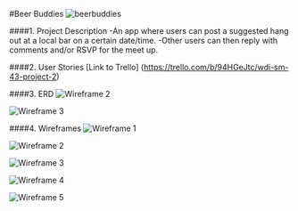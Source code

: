#Beer Buddies
![beerbuddies](http://topwines.ro/wp-content/uploads/2016/04/o-BEER-CHEERS-facebook.jpg)

####1. Project Description
-An app where users can post a suggested hang out at a local bar on a certain date/time.
-Other users can then reply with comments and/or RSVP for the meet up.

####2. User Stories
[Link to Trello] (https://trello.com/b/94HGeJtc/wdi-sm-43-project-2)

####3. ERD
![Wireframe 2](./assets/number_2.png)

![Wireframe 3](./assets/number_3.png)

####4. Wireframes
![Wireframe 1](./assets/images/image_1.jpg)

![Wireframe 2](./assets/images/image_2.jpg)

![Wireframe 3](./assets/images/image_3.jpg)

![Wireframe 4](./assets/images/image_4.jpg)

![Wireframe 5](./assets/images/image_5.jpg)
